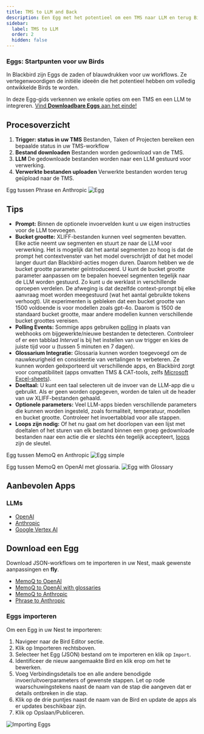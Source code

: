 ```yaml
---
title: TMS to LLM and Back
description: Een Egg met het potentieel om een TMS naar LLM en terug Bird te creëren
sidebar:
  label: TMS to LLM
  order: 2
  hidden: false
---
```


### Eggs: Startpunten voor uw Birds

In Blackbird zijn Eggs de zaden of blauwdrukken voor uw workflows. Ze vertegenwoordigen de initiële ideeën die het potentieel hebben om volledig ontwikkelde Birds te worden.

In deze Egg-gids verkennen we enkele opties om een TMS en een LLM te integreren. [Vind **Downloadbare Eggs** aan het einde!](https://docs.blackbird.io/eggs/tms-to-llm/#download-an-egg)

## Procesoverzicht

1. **Trigger: status in uw TMS**
Bestanden, Taken of Projecten bereiken een bepaalde status in uw TMS-workflow
2. **Bestand downloaden**
Bestanden worden gedownload van de TMS.
3. **LLM**
De gedownloade bestanden worden naar een LLM gestuurd voor verwerking.
4. **Verwerkte bestanden uploaden**
Verwerkte bestanden worden terug geüpload naar de TMS.

Egg tussen Phrase en Anthropic
![Egg](../../../../assets/docs/eggs/Egg2-Phrase-to-Anthropic.png)

## Tips

- **Prompt:** Binnen de optionele invoervelden kunt u uw eigen instructies voor de LLM toevoegen.
- **Bucket grootte:** XLIFF-bestanden kunnen veel segmenten bevatten. Elke actie neemt uw segmenten en stuurt ze naar de LLM voor verwerking. Het is mogelijk dat het aantal segmenten zo hoog is dat de prompt het contextvenster van het model overschrijdt of dat het model langer duurt dan Blackbird-acties mogen duren. Daarom hebben we de bucket grootte parameter geïntroduceerd. U kunt de bucket grootte parameter aanpassen om te bepalen hoeveel segmenten tegelijk naar de LLM worden gestuurd. Zo kunt u de werklast in verschillende oproepen verdelen. De afweging is dat dezelfde context-prompt bij elke aanvraag moet worden meegestuurd (wat het aantal gebruikte tokens verhoogt). Uit experimenten is gebleken dat een bucket grootte van 1500 voldoende is voor modellen zoals gpt-4o. Daarom is 1500 de standaard bucket grootte, maar andere modellen kunnen verschillende bucket groottes vereisen.
- **Polling Events:** Sommige apps gebruiken [polling](https://docs.blackbird.io/concepts/triggers/#polling) in plaats van webhooks om bijgewerkte/nieuwe bestanden te detecteren. Controleer of er een tabblad _Interval_ is bij het instellen van uw trigger en kies de juiste tijd voor u (tussen 5 minuten en 7 dagen).
- **Glossarium Integratie:** Glossaria kunnen worden toegevoegd om de nauwkeurigheid en consistentie van vertalingen te verbeteren. Ze kunnen worden geëxporteerd uit verschillende apps, en Blackbird zorgt voor compatibiliteit (apps omvatten TMS & CAT-tools, zelfs [Microsoft Excel-sheets](https://docs.blackbird.io/apps/microsoft-excel/#exporting-glossaries)).
- **Doeltaal:** U kunt een taal selecteren uit de invoer van de LLM-app die u gebruikt. Als er geen worden opgegeven, worden de talen uit de header van uw XLIFF-bestanden gehaald.
- **Optionele parameters:** Veel LLM-apps bieden verschillende parameters die kunnen worden ingesteld, zoals formaliteit, temperatuur, modellen en bucket grootte. Controleer het invoertabblad voor alle stappen.
- **Loops zijn nodig:** Of het nu gaat om het doorlopen van een lijst met doeltalen of het sturen van elk bestand binnen een groep gedownloade bestanden naar een actie die er slechts één tegelijk accepteert, [loops](https://docs.blackbird.io/guides/loops/) zijn de sleutel.

Egg tussen MemoQ en Anthropic
![Egg simple](../../../../assets/docs/eggs/Egg2-memoQ-to-Anthropic.png)

Egg tussen MemoQ en OpenAI met glossaria.
![Egg with Glossary](../../../../assets/docs/eggs/Egg2-memoQ-to-OpenAI-with-glossary.png)

## Aanbevolen Apps

### LLMs

- [OpenAI](https://docs.blackbird.io/apps/openai/)
- [Anthropic](https://docs.blackbird.io/apps/anthropic/)
- [Google Vertex AI](https://docs.blackbird.io/apps/google-vertex-ai/)

## Download een Egg

Download JSON-workflows om te importeren in uw Nest, maak gewenste aanpassingen en **fly**.

- <a href="https://docs.blackbird.io/downloads/MemoQ_to_OpenAI.json" download>MemoQ to OpenAI</a>
- <a href="https://docs.blackbird.io/downloads/MemoQ_to_OpenAI_with_Glossary.json" download>MemoQ to OpenAI with glossaries</a>
- <a href="https://docs.blackbird.io/downloads/MemoQ_to_Anthropic.json" download>MemoQ to Anthropic</a>
- <a href="https://docs.blackbird.io/downloads/Phrase_to_Anthropic.json" download>Phrase to Anthropic</a>

### Eggs importeren

Om een Egg in uw Nest te importeren:

1. Navigeer naar de Bird Editor sectie.
2. Klik op Importeren rechtsboven.
3. Selecteer het Egg (JSON) bestand om te importeren en klik op `Import`.
4. Identificeer de nieuw aangemaakte Bird en klik erop om het te bewerken.
5. Voeg Verbindingsdetails toe en alle andere benodigde invoer/uitvoerparameters of gewenste stappen. Let op rode waarschuwingstekens naast de naam van de stap die aangeven dat er details ontbreken in die stap.
6. Klik op de drie puntjes naast de naam van de Bird en update de apps als er updates beschikbaar zijn.
7. Klik op Opslaan/Publiceren.

![Importing Eggs](../../../../assets/docs/eggs/ImportEggs.gif)